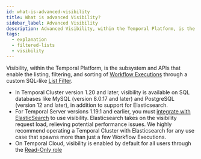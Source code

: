 ```yaml
---
id: what-is-advanced-visibility
title: What is advanced Visibility?
sidebar_label: Advanced Visibility
description: Advanced Visibility, within the Temporal Platform, is the subsystem and APIs that enable the listing, filtering, and sorting of Workflow Executions through an SQL-like query syntax.
tags:
  - explanation
  - filtered-lists
  - visibility
---
```


Visibility, within the Temporal Platform, is the subsystem and APIs that enable the listing, filtering, and sorting of [Workflow Executions](/concepts/what-is-a-workflow-execution) through a custom SQL-like [List Filter](/concepts/what-is-a-list-filter).

- In Temporal Cluster version 1.20 and later, visibility is available on SQL databases like MySQL (version 8.0.17 and later) and PostgreSQL (version 12 and later), in addition to support for Elasticsearch.
- For Temporal Server versions 1.19.1 and earlier, you must [integrate with ElasticSearch](/clusters/how-to-integrate-elasticsearch-into-a-temporal-cluster) to use visibility.
  Elasticsearch takes on the visibility request load, relieving potential performance issues.
  We highly recommend operating a Temporal Cluster with Elasticsearch for any use case that spawns more than just a few Workflow Executions.
- On Temporal Cloud, visibility is enabled by default for all users through the [Read-Only role](/cloud/how-to-get-started-with-temporal-cloud#invite-users)
